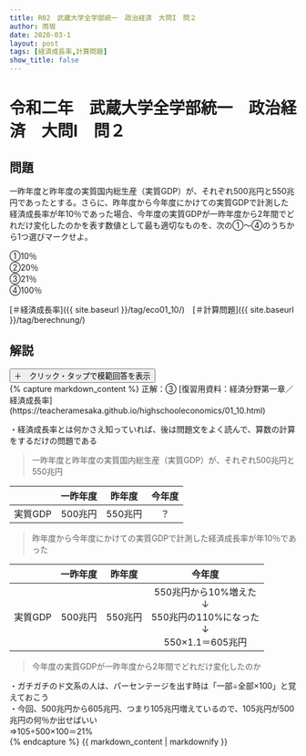 ```yaml
---
title: R02　武蔵大学全学部統一　政治経済　大問I　問２
author: 雨坂
date: 2020-03-1
layout: post
tags: [経済成長率,計算問題]
show_title: false
---
```

  
# 令和二年　武蔵大学全学部統一　政治経済　大問I　問２  
  
## 問題  
一昨年度と昨年度の実質国内総生産（実質GDP）が、それぞれ500兆円と550兆円であったとする。さらに、昨年度から今年度にかけての実質GDPで計測した経済成長率が年10％であった場合、今年度の実質GDPが一昨年度から2年間でどれだけ変化したのかを表す数値として最も適切なものを、次の①〜④のうちから1つ選びマークせよ。  
  
①10％  
②20％  
③21％  
④100％  
  
[＃経済成長率]({{ site.baseurl }}/tag/eco01_10/)　[＃計算問題]({{ site.baseurl }}/tag/berechnung/)  
  
## 解説  
<div class="collapsible">
  <button class="collapsible-button">＋　クリック・タップで模範回答を表示</button>
  <div class="collapsible-content">
    {% capture markdown_content %}
正解：③  
[復習用資料：経済分野第一章／経済成長率](https://teacheramesaka.github.io/highschooleconomics/01_10.html)  
  
・経済成長率とは何かさえ知っていれば、後は問題文をよく読んで、算数の計算をするだけの問題である  
  
>一昨年度と昨年度の実質国内総生産（実質GDP）が、それぞれ500兆円と550兆円  
  
||一昨年度|昨年度|今年度|
|:----:|:----:|:----:|:----:|
|実質GDP|500兆円|550兆円|？|
  
>昨年度から今年度にかけての実質GDPで計測した経済成長率が年10％であった  
  
||一昨年度|昨年度|今年度|
|:----:|:----:|:----:|:----:|
|実質GDP|500兆円|550兆円|550兆円から10%増えた<br>↓<br>550兆円の110%になった<br>↓<br>550×1.1＝605兆円|
  
>今年度の実質GDPが一昨年度から2年間でどれだけ変化したのか  
  
・ガチガチのド文系の人は、パーセンテージを出す時は「一部÷全部×100」と覚えておこう  
・今回、500兆円から605兆円、つまり105兆円増えているので、105兆円が500兆円の何％か出せばいい  
⇒105÷500×100＝21%  
    {% endcapture %}
    {{ markdown_content | markdownify }}
  </div>
</div>